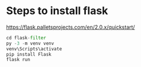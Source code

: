 # Steps to install flask
https://flask.palletsprojects.com/en/2.0.x/quickstart/
```python 
cd flask-filter
py -3 -m venv venv
venv\Scripts\activate
pip install Flask
flask run
```
